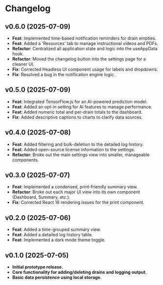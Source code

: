 # Changelog

## v0.6.0 (2025-07-09)
* **Feat**: Implemented time-based notification reminders for drain empties.
* **Feat**: Added a 'Resources' tab to manage instructional videos and PDFs.
* **Refactor**: Centralized all application state and logic into the useAppData hook.
* **Refactor**: Moved the changelog button into the settings page for a cleaner UI.
* **Fix**: Corrected Headless UI component usage for labels and dropdowns.
* **Fix**: Resolved a bug in the notification engine logic.

## v0.5.0 (2025-07-09)
* **Feat**: Integrated TensorFlow.js for an AI-powered prediction model.
* **Feat**: Added an opt-in setting for AI features to manage performance.
* **Feat**: Added numeric total and per-drain totals to the dashboard.
* **Fix**: Added descriptive captions to charts to clarify data sources.

## v0.4.0 (2025-07-08)
* **Feat**: Added filtering and bulk-deletion to the detailed log history.
* **Feat**: Added open-source license information to the settings.
* **Refactor**: Broke out the main settings view into smaller, manageable components.

## v0.3.0 (2025-07-07)
* **Feat**: Implemented a condensed, print-friendly summary view.
* **Refactor**: Broke out each major UI view into its own component (Dashboard, Summary, etc.).
* **Fix**: Corrected React 18 rendering issues for the print component.

## v0.2.0 (2025-07-06)
* **Feat**: Added a time-grouped summary view.
* **Feat**: Added a detailed log history table.
* **Feat**: Implemented a dark mode theme toggle.

## v0.1.0 (2025-07-05)
* **Initial prototype release.**
* **Core functionality for adding/deleting drains and logging output.**
* **Basic data persistence using local storage.**